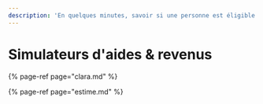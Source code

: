 ```yaml
---
description: 'En quelques minutes, savoir si une personne est éligible à une aide.'
---
```


# Simulateurs d'aides & revenus

{% page-ref page="clara.md" %}

{% page-ref page="estime.md" %}



